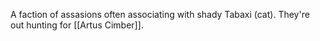 A faction of assasions often associating with shady Tabaxi (cat). They're out hunting for [[Artus Cimber]].